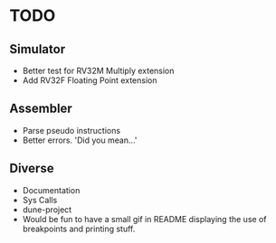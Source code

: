 # TODO

## Simulator

* Better test for RV32M Multiply extension
* Add RV32F Floating Point extension

## Assembler

* Parse pseudo instructions
* Better errors. 'Did you mean...'

## Diverse

* Documentation
* Sys Calls
* dune-project
* Would be fun to have a small gif in README displaying the use of breakpoints
  and printing stuff.
